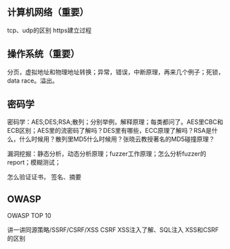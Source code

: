 ## 计算机网络（重要）
tcp、udp的区别
https建立过程

## 操作系统（重要）
分页，虚拟地址和物理地址转换；异常，错误，中断原理，再来几个例子；死锁，data race。溢出。

## 密码学
密码学：AES;DES;RSA;散列；分别举例，解释原理；每类都问了。AES里CBC和ECB区别；AES里的流密码了解吗？DES里有哪些，ECC原理了解吗？RSA是什么，什么时候用？散列里MD5什么时候用？张晓云教授著名的MD5碰撞原理？

漏洞挖掘：静态分析，动态分析原理；fuzzer工作原理；怎么分析fuzzer的report；模糊测试；

怎么验证证书，
签名、摘要

## OWASP
OWASP TOP 10

讲一讲同源策略/SSRF/CSRF/XSS
CSRF
XSS注入了解、SQL注入
XSS和CSRF的区别
